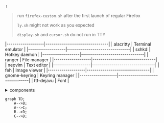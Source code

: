 **`!`**
> run `firefox-custom.sh` after the first launch of regular Firefox
>
> `ly.sh` might not work as you expected
> 
> `display.sh` and `cursor.sh` do not run in TTY
> 
|-------------------|--------------------------------|
| alacritty         | Terminal emulator             |
|-------------------|--------------------------------|
| sxhkd             | Hotkey daemon                 |
|-------------------|--------------------------------|
| ranger            | File manager                  |
|-------------------|--------------------------------|
| neovim            | Text editor                   |
|-------------------|--------------------------------|
| feh               | Image viewer                  |
|-------------------|--------------------------------|
| gnome-keyring     | Keyring manager               |
|-------------------|--------------------------------|
| ttf-dejavu        | Font                          |

<details>
<summary>components</summary>

| package | about |
|-----:|-----------|
|     1| JavaScript|
|     2| Python    |
|     3| SQL       |

</details>

```mermaid
graph TD;
    A-->B;
    A-->C;
    B-->D;
    C-->D;
```
